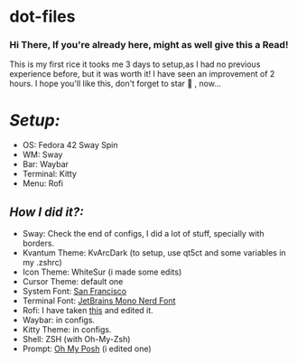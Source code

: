 # dot-files
### Hi There, If you're already here, might as well give this a Read!
This is my first rice it tooks me 3 days to setup,as I had no previous experience before, but it was worth it! I have seen an improvement of 2 hours. I hope you'll like this, don't forget to star 🌟 , now...

# *Setup:*
 - OS: Fedora 42 Sway Spin
 - WM: Sway
 - Bar: Waybar
 - Terminal: Kitty
 - Menu: Rofi

## *How I did it?:*
 
 - Sway: Check the end of configs, I did a lot of stuff, specially with borders.
 - Kvantum Theme: KvArcDark  (to setup, use qt5ct and some variables in my .zshrc)
 - Icon Theme: WhiteSur (i made some edits)
 - Cursor Theme: default one
 - System Font: [San Francisco](https://github.com/sahibjotsaggu/San-Francisco-Pro-Fonts)
 - Terminal Font: [JetBrains Mono Nerd Font](https://www.jetbrains.com/lp/mono/)
 - Rofi: I have taken [this](https://github.com/adi1090x/rofi) and edited it.
 - Waybar: in configs.
 - Kitty Theme: in configs.
 - Shell: ZSH (with Oh-My-Zsh)
 - Prompt: [Oh My Posh](https://ohmyposh.dev/) (i edited one)
